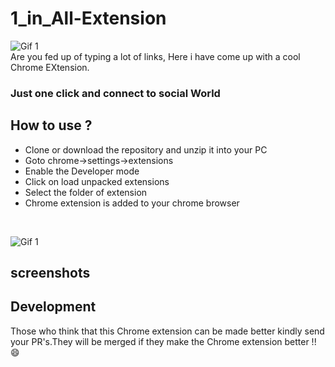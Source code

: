 # 1_in_All-Extension

![Gif 1](https://media.giphy.com/media/Sg4a3et7FhkOI/giphy.gif)<br/>
Are you fed up of typing a lot of links, Here i have come up with a cool Chrome EXtension.
<h3>Just one click and connect to social World</h3>


## How to use ?

- Clone or download the repository and unzip it into your PC
- Goto chrome->settings->extensions
- Enable the Developer mode
- Click on load unpacked extensions
- Select the folder of extension
- Chrome extension is added to your chrome browser

<br/>

![Gif 1](https://media.giphy.com/media/dIxkmtCuuBQuM9Ux1E/giphy.gif)<br/>


## screenshots


## Development

Those who think that this Chrome extension can be made better kindly send your PR's.They will be merged if they make the Chrome extension better !! :smile:
